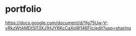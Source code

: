 # portfolio
https://docs.google.com/document/d/1fg75Uw-V-vRkzWtAMDtSI13XJ1HJY6KcCaXpW146FIc/edit?usp=sharing
